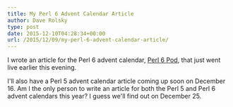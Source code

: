 ```yaml
---
title: My Perl 6 Advent Calendar Article
author: Dave Rolsky
type: post
date: 2015-12-10T04:28:34+00:00
url: /2015/12/09/my-perl-6-advent-calendar-article/
---
```


I wrote an article for the Perl 6 advent calendar, [Perl 6 Pod][1], that just went live earlier this
evening.

I'll also have a Perl 5 advent calendar article coming up soon on December 16. Am I the only person
to write an article for both the Perl 5 and Perl 6 advent calendars this year? I guess we'll find
out on December 25.

[1]: https://perl6advent.wordpress.com/2015/12/10/day-10-perl-6-pod/
